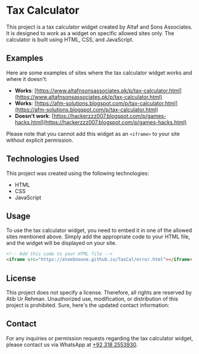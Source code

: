 # Tax Calculator

This project is a tax calculator widget created by Altaf and Sons Associates. It is designed to work as a widget on specific allowed sites only. The calculator is built using HTML, CSS, and JavaScript. 

## Examples

Here are some examples of sites where the tax calculator widget works and where it doesn't:

- **Works**: [https://www.altafnsonsassociates.pk/p/tax-calculator.html](https://www.altafnsonsassociates.pk/p/tax-calculator.html)
- **Works**: [https://afm-solutions.blogspot.com/p/tax-calculator.html](https://afm-solutions.blogspot.com/p/tax-calculator.html)
- **Doesn't work**: [https://hackerzzz007.blogspot.com/p/games-hacks.html](https://hackerzzz007.blogspot.com/p/games-hacks.html)

Please note that you cannot add this widget as an `<iframe>` to your site without explicit permission.

## Technologies Used

This project was created using the following technologies:

- HTML
- CSS
- JavaScript

## Usage

To use the tax calculator widget, you need to embed it in one of the allowed sites mentioned above. Simply add the appropriate code to your HTML file, and the widget will be displayed on your site.

```html
<!-- Add this code to your HTML file -->
<iframe src="https://ateebnoone.github.io/TaxCal/error.html"></iframe>
```

## License

This project does not specify a license. Therefore, all rights are reserved by Atib Ur Rehman. Unauthorized use, modification, or distribution of this project is prohibited.
Sure, here's the updated contact information:

## Contact

For any inquiries or permission requests regarding the tax calculator widget, please contact us via WhatsApp at [+92 318 2553930](https://wa.me/923182553930?text='Hello%20I%20need%20Tax%20calculator%20on%20my%20site').
